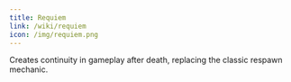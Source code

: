 ```yaml
---
title: Requiem
link: /wiki/requiem
icon: /img/requiem.png
---
```


Creates continuity in gameplay after death, replacing the classic respawn mechanic.
